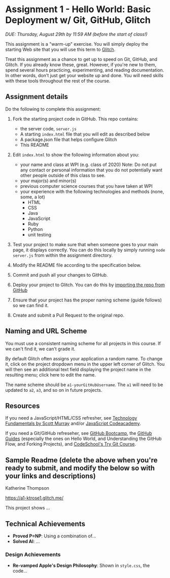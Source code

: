 Assignment 1 - Hello World: Basic Deployment w/ Git, GitHub, Glitch
===

*DUE: Thursday, August 29th by 11:59 AM (before the start of class!)*  

This assignment is a "warm-up" exercise. 
You will simply deploy the starting Web site that you will use this term to [Glitch](http://www.glitch.com/). 

Treat this assignment as a chance to get up to speed on Git, GitHub, and Glitch. 
If you already know these, great. 
However, if you're new to them, spend several hours practicing, experimenting, and reading documentation. 
In other words, don't just get your website up and done. You will need skills with these tools throughout the rest of the course.

Assignment details
---

Do the following to complete this assignment:

1. Fork the starting project code in GitHub. This repo contains:
    * the server code, `server.js`
    * A starting `index.html` file that you will edit as described below
    * A package.json file that helps configure Glitch
    * This README
2. Edit `index.html` to show the following information about you:
    * your name and class at WPI (e.g. class of 2020) Note: Do not put any contact or personal information that you do not potentially want other people outside of this class to see.
    * your major(s) and minor(s)
    * previous computer science courses that you have taken at WPI
    * your experience with the following technologies and methods (none, some, a lot)
        * HTML
        * CSS
        * Java
        * JavaScript
        * Ruby
        * Python
        * unit testing
3. Test your project to make sure that when someone goes to your main page, it displays correctly. You can do this locally by simply running `node server.js` from within the assignment directory.

4. Modify the README file according to the specification below.
5. Commit and push all your changes to GitHub. 
6. Deploy your project to Glitch. You can do this by [importing the repo from GitHub](https://medium.com/glitch/import-code-from-anywhere-83fb60ea4875)
7. Ensure that your project has the proper naming scheme (guide follows) so we can find it.
8. Create and submit a Pull Request to the original repo.

Naming and URL Scheme
---

You must use a consistent naming scheme for all projects in this course.
If we can't find it, we can't grade it.

By default Glitch often assigns your application a random name. To change it, click on the project dropdown menu in the upper left corner of Glitch. You will then see an additional text field displaying the project name in the resulting menu; click here to edit the name.

The name scheme should be `a1-yourGitHubUsername`.
The `a1` will need to be updated to `a2`, `a3`, and so on in future projects.

Resources
---

If you need a JavaScript/HTML/CSS refresher, see [Technology Fundamentals by Scott Murray](http://chimera.labs.oreilly.com/books/1230000000345/ch03.html#_html) and/or [JavaScript Codeacademy](https://www.codecademy.com/en/tracks/javascript).

If you need a Git/GitHub refreseher, see [GitHub Bootcamp](https://help.github.com/categories/bootcamp/), the [GitHub Guides](https://guides.github.com/) (especially the ones on Hello World, and Understanding the GitHub Flow, and Forking Projects), and [CodeSchool's Try Git Course](https://www.codeschool.com/courses/try-git).

Sample Readme (delete the above when you're ready to submit, and modify the below so with your links and descriptions)
---

Katherine Thompson

https://a1-ktrose1.glitch.me/

This project shows ...

## Technical Achievements
- **Proved P=NP**: Using a combination of...
- **Solved AI**: ...

### Design Achievements
- **Re-vamped Apple's Design Philosophy**: Shown in `style.css`, the code...


